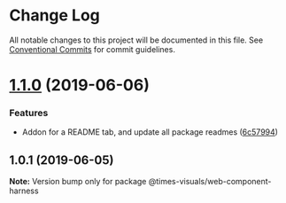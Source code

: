 # Change Log

All notable changes to this project will be documented in this file.
See [Conventional Commits](https://conventionalcommits.org) for commit guidelines.

# [1.1.0](https://github.com/times/times-visuals/compare/@times-visuals/web-component-harness@1.0.3...@times-visuals/web-component-harness@1.1.0) (2019-06-06)


### Features

* Addon for a README tab, and update all package readmes ([6c57994](https://github.com/times/times-visuals/commit/6c57994))





## 1.0.1 (2019-06-05)

**Note:** Version bump only for package @times-visuals/web-component-harness

